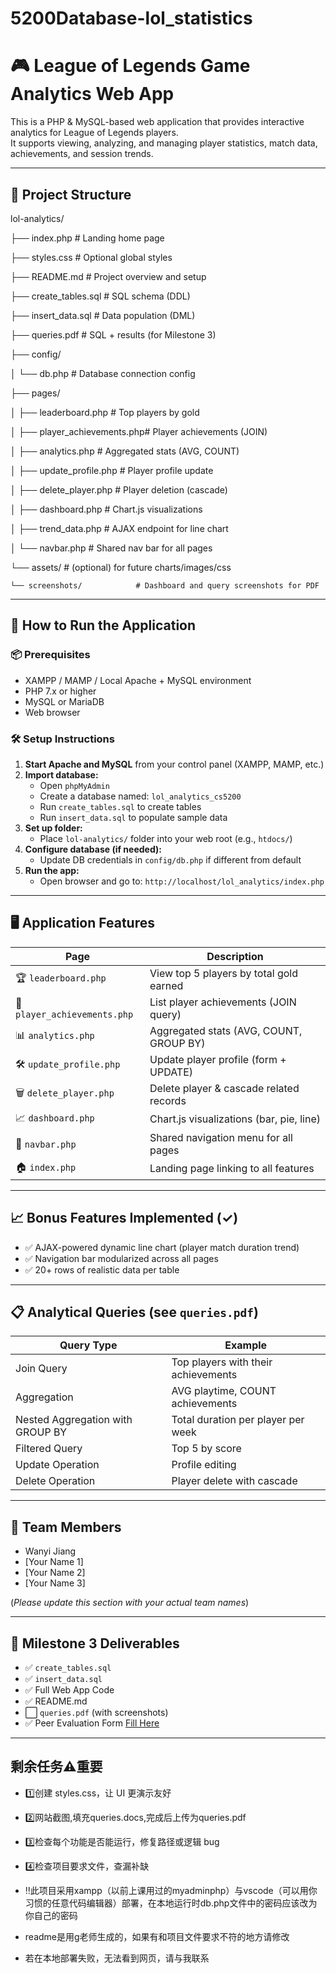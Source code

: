 # 5200Database-lol_statistics
# 🎮 League of Legends Game Analytics Web App

This is a PHP & MySQL-based web application that provides interactive analytics for League of Legends players.  
It supports viewing, analyzing, and managing player statistics, match data, achievements, and session trends.

---

## 📂 Project Structure
lol-analytics/

├── index.php                   # Landing home page

├── styles.css                  # Optional global styles

├── README.md                   # Project overview and setup

├── create_tables.sql           # SQL schema (DDL)

├── insert_data.sql             # Data population (DML)

├── queries.pdf                 # SQL + results (for Milestone 3)

├── config/

│   └── db.php                  # Database connection config

├── pages/

│   ├── leaderboard.php         # Top players by gold

│   ├── player_achievements.php# Player achievements (JOIN)

│   ├── analytics.php           # Aggregated stats (AVG, COUNT)

│   ├── update_profile.php      # Player profile update

│   ├── delete_player.php       # Player deletion (cascade)

│   ├── dashboard.php           # Chart.js visualizations

│   ├── trend_data.php          # AJAX endpoint for line chart

│   └── navbar.php              # Shared nav bar for all pages

└── assets/                     # (optional) for future charts/images/css

    └── screenshots/            # Dashboard and query screenshots for PDF


---

## 🚀 How to Run the Application

### 📦 Prerequisites

- XAMPP / MAMP / Local Apache + MySQL environment
- PHP 7.x or higher
- MySQL or MariaDB
- Web browser

### 🛠 Setup Instructions

1. **Start Apache and MySQL** from your control panel (XAMPP, MAMP, etc.)
2. **Import database:**
   - Open `phpMyAdmin`
   - Create a database named: `lol_analytics_cs5200`
   - Run `create_tables.sql` to create tables
   - Run `insert_data.sql` to populate sample data
3. **Set up folder:**
   - Place `lol-analytics/` folder into your web root (e.g., `htdocs/`)
4. **Configure database (if needed):**
   - Update DB credentials in `config/db.php` if different from default
5. **Run the app:**
   - Open browser and go to: `http://localhost/lol_analytics/index.php`

---

## 🖥️ Application Features

| Page | Description |
|------|-------------|
| 🏆 `leaderboard.php` | View top 5 players by total gold earned |
| 🎯 `player_achievements.php` | List player achievements (JOIN query) |
| 📊 `analytics.php` | Aggregated stats (AVG, COUNT, GROUP BY) |
| 🛠 `update_profile.php` | Update player profile (form + UPDATE) |
| 🗑 `delete_player.php` | Delete player & cascade related records |
| 📈 `dashboard.php` | Chart.js visualizations (bar, pie, line) |
| 🧭 `navbar.php` | Shared navigation menu for all pages |
| 🏠 `index.php` | Landing page linking to all features |

---

## 📈 Bonus Features Implemented (✓)

- ✅ AJAX-powered dynamic line chart (player match duration trend)
- ✅ Navigation bar modularized across all pages
- ✅ 20+ rows of realistic data per table

---

## 📋 Analytical Queries (see `queries.pdf`)

| Query Type | Example |
|------------|---------|
| Join Query | Top players with their achievements |
| Aggregation | AVG playtime, COUNT achievements |
| Nested Aggregation with GROUP BY | Total duration per player per week |
| Filtered Query | Top 5 by score |
| Update Operation | Profile editing |
| Delete Operation | Player delete with cascade |

---

## 👥 Team Members

- Wanyi Jiang
- [Your Name 1] 
- [Your Name 2] 
- [Your Name 3] 

(*Please update this section with your actual team names*)

---

## 📅 Milestone 3 Deliverables

- ✅ `create_tables.sql`
- ✅ `insert_data.sql`
- ✅ Full Web App Code
- ✅ README.md
- ⬜ `queries.pdf` (with screenshots)
- ✅ Peer Evaluation Form [Fill Here](https://forms.office.com/r/vy40EU9SWF)

---
## 剩余任务⚠️重要
- 1️⃣创建 styles.css，让 UI 更演示友好
- 2️⃣网站截图,填充queries.docs,完成后上传为queries.pdf
- 3️⃣检查每个功能是否能运行，修复路径或逻辑 bug
- 4️⃣检查项目要求文件，查漏补缺

- ‼️此项目采用xampp（以前上课用过的myadminphp）与vscode（可以用你习惯的任意代码编辑器）部署，在本地运行时db.php文件中的密码应该改为你自己的密码
- readme是用g老师生成的，如果有和项目文件要求不符的地方请修改
- 若在本地部署失败，无法看到网页，请与我联系


